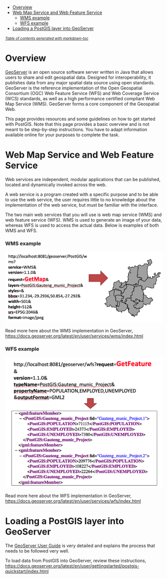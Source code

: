 - [Overview](#overview)
- [Web Map Service and Web Feature Service](#web-map-service-and-web-feature-service)
    + [WMS example](#wms-example)
    + [WFS example](#wfs-example)
- [Loading a PostGIS layer into GeoServer](#loading-a-postgis-layer-into-geoserver)

<small><i><a href='http://ecotrust-canada.github.io/markdown-toc/'>Table of contents generated with markdown-toc</a></i></small>

# Overview 
[GeoServer](http://geoserver.org) is an open source software server written in Java that allows users to share and edit geospatial data. Designed for interoperability, it publishes data from any major spatial data source using open standards. GeoServer is the reference implementation of the Open Geospatial Consortium (OGC) Web Feature Service (WFS) and Web Coverage Service (WCS) standards, as well as a high performance certified compliant Web Map Service (WMS). GeoServer forms a core component of the Geospatial Web.

This page provides resources and some guidelines on how to get started with PostGIS. Note that this page provides a basic overview and is not meant to be step-by-step instructions. You have to adapt information available online for your purposes to complete the task.

# Web Map Service and Web Feature Service
Web services are independent, modular applications that can be published, located and dynamically invoked across the web.

A web service is a program created with a specific purpose and to be able to use the web service, the user requires little to no knowledge about the implementation of the web service, but must be familiar with the interface. 

The two main web services that you will use is web map service (WMS) and web feature service (WFS). WMS is used to generate an image of your data, whereas WFS is used to access the actual data. Below is examples of both WMS and WFS. 

### WMS example
![WMS example](https://github.com/vrautenbach/geoinformatics-notes/blob/master/images/WMSexample.png)

Read more here about the WMS implementation in GeoServer, https://docs.geoserver.org/latest/en/user/services/wms/index.html

### WFS example
![WFS example](https://github.com/vrautenbach/geoinformatics-notes/blob/master/images/WFSexample.png)

Read more here about the WFS implementation in GeoServer, https://docs.geoserver.org/latest/en/user/services/wfs/index.html


# Loading a PostGIS layer into GeoServer

The [GeoServer User Guide](https://docs.geoserver.org/latest/en/user/index.html) is very detailed and explains the process that needs to be followed very well. 

To load data from PostGIS into GeoServer, review these instructions, https://docs.geoserver.org/latest/en/user/gettingstarted/postgis-quickstart/index.html